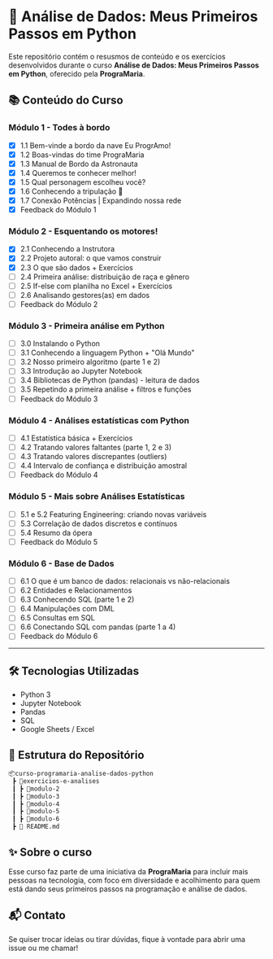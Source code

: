 # 🚀 Análise de Dados: Meus Primeiros Passos em Python

Este repositório contém o resusmos de conteúdo e os exercícios desenvolvidos durante o curso **Análise de Dados: Meus Primeiros Passos em Python**, oferecido pela **PrograMaria**.

## 📚 Conteúdo do Curso

### Módulo 1 - Todes à bordo
- [x] 1.1 Bem-vinde a bordo da nave Eu ProgrAmo!
- [x] 1.2 Boas-vindas do time PrograMaria
- [x] 1.3 Manual de Bordo da Astronauta
- [x] 1.4 Queremos te conhecer melhor!
- [x] 1.5 Qual personagem escolheu você?
- [x] 1.6 Conhecendo a tripulação 🚀
- [x] 1.7 Conexão Potências | Expandindo nossa rede
- [x] Feedback do Módulo 1

### Módulo 2 - Esquentando os motores!
- [x] 2.1 Conhecendo a Instrutora
- [x] 2.2 Projeto autoral: o que vamos construir
- [x] 2.3 O que são dados + Exercícios
- [ ] 2.4 Primeira análise: distribuição de raça e gênero
- [ ] 2.5 If-else com planilha no Excel + Exercícios
- [ ] 2.6 Analisando gestores(as) em dados
- [ ] Feedback do Módulo 2

### Módulo 3 - Primeira análise em Python
- [ ] 3.0 Instalando o Python
- [ ] 3.1 Conhecendo a linguagem Python + "Olá Mundo"
- [ ] 3.2 Nosso primeiro algoritmo (parte 1 e 2)
- [ ] 3.3 Introdução ao Jupyter Notebook
- [ ] 3.4 Bibliotecas de Python (pandas) - leitura de dados
- [ ] 3.5 Repetindo a primeira análise + filtros e funções
- [ ] Feedback do Módulo 3

### Módulo 4 - Análises estatísticas com Python
- [ ] 4.1 Estatística básica + Exercícios
- [ ] 4.2 Tratando valores faltantes (parte 1, 2 e 3)
- [ ] 4.3 Tratando valores discrepantes (outliers)
- [ ] 4.4 Intervalo de confiança e distribuição amostral
- [ ] Feedback do Módulo 4

### Módulo 5 - Mais sobre Análises Estatísticas
- [ ] 5.1 e 5.2 Featuring Engineering: criando novas variáveis
- [ ] 5.3 Correlação de dados discretos e contínuos
- [ ] 5.4 Resumo da ópera
- [ ] Feedback do Módulo 5

### Módulo 6 - Base de Dados
- [ ] 6.1 O que é um banco de dados: relacionais vs não-relacionais
- [ ] 6.2 Entidades e Relacionamentos
- [ ] 6.3 Conhecendo SQL (parte 1 e 2)
- [ ] 6.4 Manipulações com DML
- [ ] 6.5 Consultas em SQL
- [ ] 6.6 Conectando SQL com pandas (parte 1 a 4)
- [ ] Feedback do Módulo 6

---

## 🛠 Tecnologias Utilizadas

- Python 3
- Jupyter Notebook
- Pandas
- SQL
- Google Sheets / Excel

## 📂 Estrutura do Repositório

```bash
📦curso-programaria-analise-dados-python
 ┣ 📂exercicios-e-analises
 ┃ ┣ 📂modulo-2
 ┃ ┣ 📂modulo-3
 ┃ ┣ 📂modulo-4
 ┃ ┣ 📂modulo-5
 ┃ ┣ 📂modulo-6
 ┣ 📜 README.md  
```

## ✨ Sobre o curso

Esse curso faz parte de uma iniciativa da **PrograMaria** para incluir mais pessoas na tecnologia, com foco em diversidade e acolhimento para quem está dando seus primeiros passos na programação e análise de dados.

## 📬 Contato

Se quiser trocar ideias ou tirar dúvidas, fique à vontade para abrir uma issue ou me chamar!
